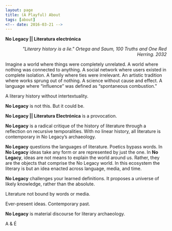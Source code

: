 ```yaml
---
layout: page
title: (A Playful) About
tags: [about]
<!-- date: 2016-03-21 -->
---
```



**No Legacy \|\| Literatura electrónica**

<P ALIGN="RIGHT"><em>"Literary history is a lie." Ortega and Saum, 100 Truths and One Red Herring. 2032</em></P>

Imagine a world where things were completely unrelated. A world where nothing was connected to anything. A social network where users existed in complete isolation. A family where ties were irrelevant. An artistic tradition where works sprung out of nothing. A science without cause and effect. A language where “influence” was defined as “spontaneous combustion.”

A literary history without intertextuality.

**No Legacy** is not this.
But it could be.

**No Legacy \|\| Literatura Electrónica** is a provocation.

**No Legacy** is a radical critique of the history of literature through a reflection on recursive temporalities. With no linear history, all literature is contemporary in No Legacy’s archaeology.

**No Legacy** questions the languages of literature. Poetics bypass words. In **No Legacy** ideas take any form or are represented by just the one. In **No Legacy**, ideas are not means to explain the world around us. Rather, they are the objects that comprise the No Legacy world. In this ecosystem the literary is but an idea enacted across language, media, and time.

**No Legacy** challenges your learned definitions. It proposes a universe of likely knowledge, rather than the absolute.

Literature not bound by words or media.

Ever-present ideas. Contemporary past.

**No Legacy** is material discourse for literary archaeology.

A & É
